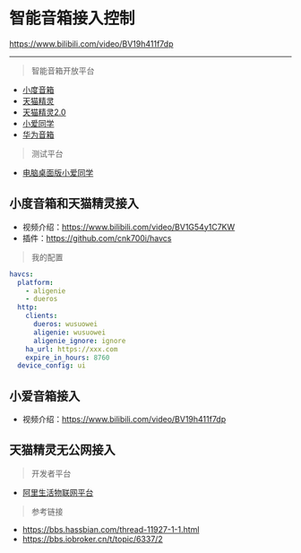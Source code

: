# 智能音箱接入控制
https://www.bilibili.com/video/BV19h411f7dp

---

> 智能音箱开放平台
- [小度音箱](https://dueros.baidu.com/dbp/main/console)
- [天猫精灵](https://iap.aligenie.com/console/skill/list)
- [天猫精灵2.0](https://iot.aligenie.com/home)
- [小爱同学](https://developers.xiaoai.mi.com/skills/create/list)
- [华为音箱](https://developer.huawei.com/consumer/cn/doc/development/smarthome-Guides/yunprotocol-0000001075545823)

> 测试平台
- [电脑桌面版小爱同学](https://www.mi.com/service/bijiben/drivers/Smart-Mouse)

## 小度音箱和天猫精灵接入
- 视频介绍：https://www.bilibili.com/video/BV1G54y1C7KW
- 插件：https://github.com/cnk700i/havcs

> 我的配置
```yaml
havcs:
  platform:                               
    - aligenie
    - dueros
  http:
    clients:
      dueros: wusuowei
      aligenie: wusuowei
      aligenie_ignore: ignore
    ha_url: https://xxx.com
    expire_in_hours: 8760
  device_config: ui
```

## 小爱音箱接入
- 视频介绍：https://www.bilibili.com/video/BV19h411f7dp

## 天猫精灵无公网接入

> 开发者平台
- [阿里生活物联网平台](https://living.aliyun.com/)

> 参考链接
- https://bbs.hassbian.com/thread-11927-1-1.html
- https://bbs.iobroker.cn/t/topic/6337/2